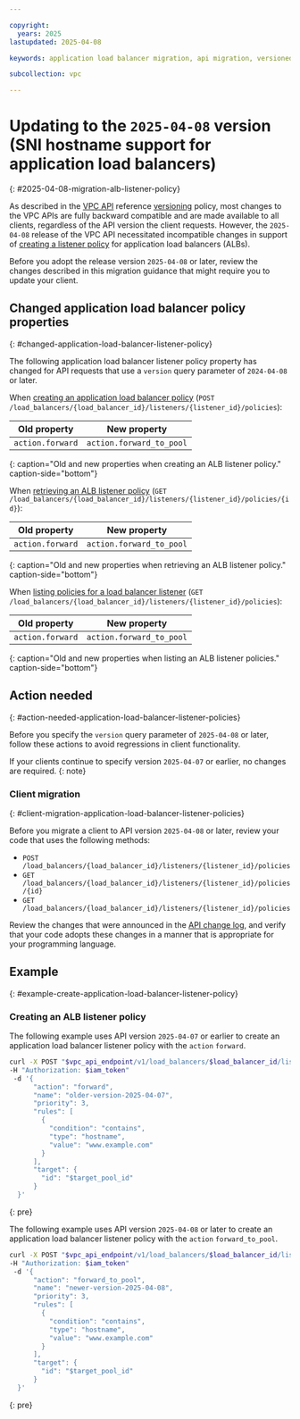 ```yaml
---

copyright:
  years: 2025
lastupdated: 2025-04-08

keywords: application load balancer migration, api migration, versioned change

subcollection: vpc

---
```


# Updating to the `2025-04-08` version (SNI hostname support for application load balancers)
{: #2025-04-08-migration-alb-listener-policy}

As described in the [VPC API](/apidocs/vpc/latest) reference [versioning](/apidocs/vpc#api-versioning) policy, most changes to the VPC APIs are fully backward compatible and are made available to all clients, regardless of the API version the client requests. However, the `2025-04-08` release of the VPC API necessitated incompatible changes in support of [creating a listener policy](/apidocs/vpc/latest#create-load-balancer-listener-policy) for application load balancers (ALBs).

Before you adopt the release version `2025-04-08` or later, review the changes described in this migration guidance that might require you to update your client.

## Changed application load balancer policy properties
{: #changed-application-load-balancer-listener-policy}

The following application load balancer listener policy property has changed for API requests that use a `version` query parameter of `2024-04-08` or later.

When [creating an application load balancer policy](/apidocs/vpc/2025-04-08#create-load-balancer-listener-policy) (`POST /load_balancers/{load_balancer_id}/listeners/{listener_id}/policies`):

| Old property           |        New property      |
|------------------------|--------------------------|
|   `action.forward`     | `action.forward_to_pool` |
{: caption="Old and new properties when creating an ALB listener policy." caption-side="bottom"}

When [retrieving an ALB listener policy](/apidocs/vpc/latest#get-load-balancer-listener-policy) (`GET /load_balancers/{load_balancer_id}/listeners/{listener_id}/policies/{id}`):

| Old property           |        New property      |
|------------------------|--------------------------|
|   `action.forward`     | `action.forward_to_pool` |
{: caption="Old and new properties when retrieving an ALB listener policy." caption-side="bottom"}


When [listing policies for a load balancer listener](/apidocs/vpc/latest#list-load-balancer-listener-policies) (`GET /load_balancers/{load_balancer_id}/listeners/{listener_id}/policies`):

| Old property           |        New property      |
|------------------------|--------------------------|
|   `action.forward`     | `action.forward_to_pool` |
{: caption="Old and new properties when listing an ALB listener policies." caption-side="bottom"}

## Action needed
{: #action-needed-application-load-balancer-listener-policies}

Before you specify the `version` query parameter of `2025-04-08` or later, follow these actions to avoid regressions in client functionality.

If your clients continue to specify version `2025-04-07` or earlier, no changes are required.
{: note}


### Client migration
{: #client-migration-application-load-balancer-listener-policies}

Before you migrate a client to API version `2025-04-08` or later, review your code that uses the following methods:

- `POST /load_balancers/{load_balancer_id}/listeners/{listener_id}/policies`
- `GET /load_balancers/{load_balancer_id}/listeners/{listener_id}/policies/{id}`
- `GET /load_balancers/{load_balancer_id}/listeners/{listener_id}/policies`

Review the changes that were announced in the [API change log](/docs/vpc?topic=vpc-api-change-log#version-2025-04-08), and verify that your code adopts these changes in a manner that is appropriate for your programming language.

## Example
{: #example-create-application-load-balancer-listener-policy}

### Creating an ALB listener policy

The following example uses API version `2025-04-07` or earlier to create an application load balancer listener policy with the `action` `forward`.

```sh
curl -X POST "$vpc_api_endpoint/v1/load_balancers/$load_balancer_id/listeners/$listener_id/policies?version=2025-04-07&generation=2"
-H "Authorization: $iam_token"
 -d '{
      "action": "forward",
      "name": "older-version-2025-04-07",
      "priority": 3,
      "rules": [
        {
          "condition": "contains",
          "type": "hostname",
          "value": "www.example.com"
        }
      ],
      "target": {
        "id": "$target_pool_id"
      }
  }'
```
{: pre}

The following example uses API version `2025-04-08` or later to create an application load balancer listener policy with the `action` `forward_to_pool`.
```sh
curl -X POST "$vpc_api_endpoint/v1/load_balancers/$load_balancer_id/listeners/$listener_id/policies?version=2025-04-08&generation=2"
-H "Authorization: $iam_token"
 -d '{
      "action": "forward_to_pool",
      "name": "newer-version-2025-04-08",
      "priority": 3,
      "rules": [
        {
          "condition": "contains",
          "type": "hostname",
          "value": "www.example.com"
        }
      ],
      "target": {
        "id": "$target_pool_id"
      }
  }'
```
{: pre}
